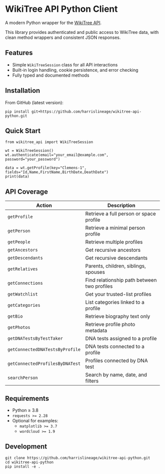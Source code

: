 # WikiTree API Python Client

A modern Python wrapper for the [WikiTree API](https://api.wikitree.com/).

This library provides authenticated and public access to WikiTree data, with clean method wrappers and consistent JSON responses.

## Features

- Simple `WikiTreeSession` class for all API interactions    
- Built-in login handling, cookie persistence, and error checking  
- Fully typed and documented methods  

## Installation

From GitHub (latest version):

```
pip install git+https://github.com/harrislineage/wikitree-api-python.git
```

## Quick Start

```
from wikitree_api import WikiTreeSession

wt = WikiTreeSession()
wt.authenticate(email="your_email@example.com", password="your_password")

data = wt.getProfile(key="Clemens-1", fields="Id,Name,FirstName,BirthDate,DeathDate")
print(data)
```

## API Coverage

| Action                          | Description                                 |
| ------------------------------- | ------------------------------------------- |
| `getProfile`                    | Retrieve a full person or space profile     |
| `getPerson`                     | Retrieve a minimal person profile           |
| `getPeople`                     | Retrieve multiple profiles                  |
| `getAncestors`                  | Get recursive ancestors                     |
| `getDescendants`                | Get recursive descendants                   |
| `getRelatives`                  | Parents, children, siblings, spouses        |
| `getConnections`                | Find relationship path between two profiles |
| `getWatchlist`                  | Get your trusted-list profiles              |
| `getCategories`                 | List categories linked to a profile         |
| `getBio`                        | Retrieve biography text only                |
| `getPhotos`                     | Retrieve profile photo metadata             |
| `getDNATestsByTestTaker`        | DNA tests assigned to a profile             |
| `getConnectedDNATestsByProfile` | DNA tests connected to a profile            |
| `getConnectedProfilesByDNATest` | Profiles connected by DNA test              |
| `searchPerson`                  | Search by name, date, and filters           |

## Requirements

- Python ≥ 3.8  
- `requests >= 2.28`  
- Optional for examples:  
  - `matplotlib >= 3.7`  
  - `wordcloud >= 1.9`

## Development

```
git clone https://github.com/harrislineage/wikitree-api-python.git
cd wikitree-api-python
pip install -e .
```